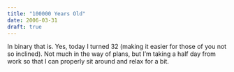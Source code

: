 ```yaml
---
title: "100000 Years Old"
date: 2006-03-31
draft: true
---
```

In binary that is. Yes, today I turned 32 (making it easier for those of you not so inclined). Not much in the way of plans, but I’m taking a half day from work so that I can properly sit around and relax for a bit.


